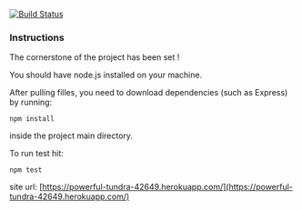 
[![Build Status](https://travis-ci.com/TechnionYearlyProject/Roommates.svg?token=ibppDZZUUX68EpWppim9&branch=master)](https://travis-ci.com/TechnionYearlyProject/Roommates?token=ibppDZZUUX68EpWppim9)

### Instructions
The cornerstone of the project has been set !

You should have node.js installed on your machine.

After pulling filles, you need to download dependencies (such as Express) by running:

  `npm install`

inside the project main directory.

To run test hit:

  `npm test`

site url: [https://powerful-tundra-42649.herokuapp.com/](https://powerful-tundra-42649.herokuapp.com/)
